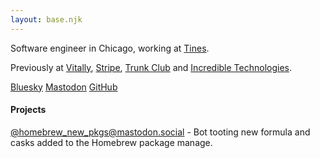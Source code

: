 ```yaml
---
layout: base.njk
---
```


Software engineer in Chicago, working at [Tines](https://www.tines.com/).

Previously at [Vitally](https://www.vitally.io/), [Stripe](https://stripe.com/), [Trunk Club](https://en.wikipedia.org/wiki/Trunk_Club) and [Incredible Technologies](https://www.itsgames.com/).

[Bluesky](https://bsky.app/profile/vincecima.com) [Mastodon](https://fosstodon.org/@vincecima) [GitHub](https://github.com/vincecima/)

#### Projects

[@homebrew_new_pkgs@mastodon.social](https://mastodon.social/@homebrew_new_pkgs) - Bot tooting new formula and casks added to the Homebrew package manage.
